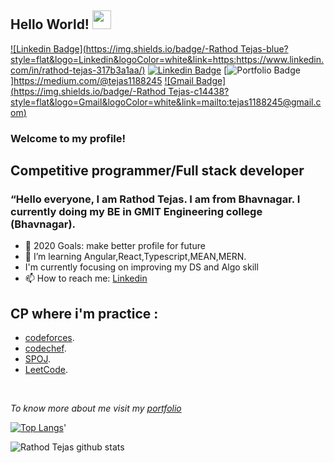 ## Hello World! <img src="https://raw.githubusercontent.com/iampavangandhi/iampavangandhi/master/gifs/Hi.gif" width="30px"></h2>
[![Linkedin Badge](https://img.shields.io/badge/-Rathod Tejas-blue?style=flat&logo=Linkedin&logoColor=white&link=https:https://www.linkedin.com/in/rathod-tejas-317b3a1aa/)](https://www.linkedin.com/in/rathod-tejas-317b3a1aa/)
[![Linkedin Badge](https://img.shields.io/badge/-AkashChauhan-blue?style=flat&logo=Linkedin&logoColor=white&link=https://www.linkedin.com/in/akash-chauhan-3616321a4/)](https://www.linkedin.com/in/akash-chauhan-3616321a4/)
[![Portfolio Badge](https://img.shields.io/badge/-@_TejasRathod-000000?style=flat&labelColor=000000&logo=Medium&link=https://medium.com/@19it197)]https://medium.com/@tejas1188245
[![Gmail Badge](https://img.shields.io/badge/-Rathod Tejas-c14438?style=flat&logo=Gmail&logoColor=white&link=mailto:tejas1188245@gmail.com)](mailto:tejas1188245@gmail.com)
### Welcome to my profile!
## Competitive programmer/Full stack developer
### <p>“Hello everyone, I am Rathod Tejas. I am from Bhavnagar. I currently doing my BE in GMIT Engineering college (Bhavnagar).</p>
- 🥅 2020 Goals: make better profile for future
- 🌱 I’m learning Angular,React,Typescript,MEAN,MERN.
- I'm currently focusing on improving my DS and Algo skill
- 📫 How to reach me:  [Linkedin](https://www.linkedin.com/in/rathod-tejas-317b3a1aa/) 

## CP where i'm practice :
- [codeforces](https://codeforces.com/profile/Rtejas "codeforces profile").
- [codechef](https://www.codechef.com/users/rathodtejas "codechef profile").
- [SPOJ](https://www.spoj.com/myaccount/ "spoj profile").
- [LeetCode](https://leetcode.com/tejas281/ "Leetcode profile").
<br />


*To know more about me visit my [portfolio](https://github.com/Tejas281)*



 [![Top Langs](https://github-readme-stats.vercel.app/api/top-langs/?username=Tejas281&layout=compact&show_icons=true&theme=radical)](https://github.com/Tejas281/github-readme-stats)'


 </p>
 
 ![Rathod Tejas github stats](https://github-readme-stats.vercel.app/api?username=Tejas281&show_icons=true&theme=radical)
 


  </p>
